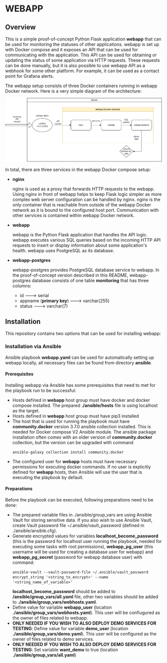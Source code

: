 # WEBAPP

## Overview
This is a simple proof-of-concept Python Flask application **webapp** that can be used for monitoring the statuses of other applications. webapp is set up with Docker compose and it exposes an API that can be used for communicating with the application. This API can be used for obtaining or updating the status of some application via HTTP requests. These requests can be done manually, but it is also possible to use webapp API as a webhook for some other platform. For example, it can be used as a contact point for Grafana alerts.

The webapp setup consists of three Docker containers running in webapp Docker network. Here is a very simple diagram of the architecture:

![alt text](webapp.png)

In total, there are three services in the webapp Docker compose setup:

- **nginx**

    nginx is used as a proxy that forwards HTTP requests to the webapp. Using nginx in front of webapp helps to keep Flask logic simpler as more complex web server configuration can be handled by nginx. nginx is the only container that is reachable from outside of the webapp Docker network as it is bound to the configured host port. Communication with other services is contained within webapp Docker network.
- **webapp**

    webapp is the Python Flask application that handles the API logic. webapp executes various SQL queries based on the incoming HTTP API requests to insert or display information about some application's health. webapp uses PostgreSQL as its database.

- **webapp-postgres**

    webapp-postgres provides PostgreSQL database service to webapp. In the proof-of-concept version described in this README, webapp-postgres database consists of one table **monitoring** that has three columns:
    - id ---> serial
    - appname (**primary key**) ---> varchar(255)
    - status ---> varchar(7) 

## Installation
This repository contains two options that can be used for installing webapp:

### Installation via Ansible
Ansible playbook **webapp.yaml** can be used for automatically setting up webapp locally, all necessary files can be found from directory **ansible**.  

#### Prerequisites
Installing webapp via Ansible has some prerequisites that need to met for the playbook run to be successful:

- Hosts defined in **webapp** host group must have docker and docker compose installed. The prepared **./ansible/hosts** file is using localhost as the target.
- Hosts defined in **webapp** host group must have pip3 installed
- The host that is used for running the playbook must have **community.docker** version 3.7.0 ansible collection installed. This is needed for Docker compose V2 Ansible module. The ansible package installation often comes with an older version of **community.docker** collection, but the version can be upgraded with command 
    ```
    ansible-galaxy collection install community.docker
    ```
- The configured user for **webapp** hosts must have necessary permissions for executing docker commands. If no user is explicitly defined for **webapp** hosts, then Ansible will use the user that is executing the playbook by default.

#### Preparations
Before the playbook can be executed, following preparations need to be done:

- The prepared variable files in ./ansible/group_vars are using Ansible Vault for storing sensitive data. If you also wish to use Ansible Vault, create Vault password file ~/.ansible/vault_password (defined in ./ansible/ansible.cfg).
- Generate encrypted values for variables **localhost_become_password** (this is the password for localhost user running the playbook, needed for executing some tasks with root permissions), **webapp_pg_user** (this username will be used for creating a database user for webapp) and **webapp_pg_secret** (password for webapp database user) with command:
    ```
    ansible-vault --vault-password-file ~/.ansible/vault_password encrypt_string '<string_to_encrypt>' --name '<string_name_of_variable>' 
    ```
    **localhost_become_password** should be added to **/ansible/group_vars/all.yaml** file, other two variables should be added to **./ansible/group_vars/webhosts.yaml**.
- Define value for variable **webapp_user** (location **./ansible/group_vars/webhosts.yaml**). This user will be confiugured as the owner of files related to webapp.
- **ONLY NEEDED IF YOU WISH TO ALSO DEPLOY DEMO SERVICES FOR TESTING**: Define value for variable **demo_user** (location **./ansible/group_vars/demo.yaml**). This user will be configured as the owner of files related to demo services.
- **ONLY NEEDED IF YOU WISH TO ALSO DEPLOY DEMO SERVICES FOR TESTING**: Set variable **want_demo** to true (location **./ansible/group_vars/all.yaml**)


